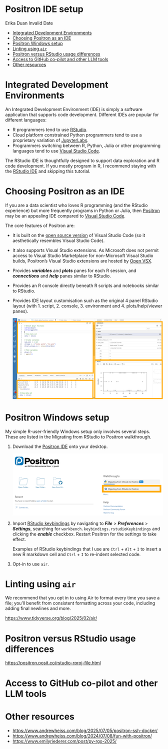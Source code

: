 # Positron IDE setup
Erika Duan
Invalid Date

- [Integrated Development
  Environments](#integrated-development-environments)
- [Choosing Positron as an IDE](#choosing-positron-as-an-ide)
- [Positron Windows setup](#positron-windows-setup)
- [Linting using `air`](#linting-using-air)
- [Positron versus RStudio usage
  differences](#positron-versus-rstudio-usage-differences)
- [Access to GitHub co-pilot and other LLM
  tools](#access-to-github-co-pilot-and-other-llm-tools)
- [Other resources](#other-resources)

# Integrated Development Environments

An Integrated Development Environment (IDE) is simply a software
application that supports code development. Different IDEs are popular
for different languages:

- R programmers tend to use
  [RStudio](https://posit.co/download/rstudio-desktop/).  
- Cloud platform constrained Python programmers tend to use a
  proprietary variation of [JupyterLabs](https://jupyter.org/).  
- Programmers switching between R, Python, Julia or other programming
  languages tend to use [Visual Studio
  Code](https://code.visualstudio.com/).

The RStudio IDE is thoughtfully designed to support data exploration and
R code development. If you mostly program in R, I recommend staying with
the [RStudio IDE](https://posit.co/download/rstudio-desktop/) and
skipping this tutorial.

# Choosing Positron as an IDE

If you are a data scientist who loves R programming (and the RStudio
experience) but more frequently programs in Python or Julia, then
[Positron](https://positron.posit.co/start.html) may be an appealing IDE
compared to [Visual Studio Code](https://code.visualstudio.com/).

The core features of Positron are:

- It is built on the [open source
  version](https://github.com/microsoft/vscode) of Visual Studio Code
  (so it aesthetically resembles Visual Studio Code).  

- It also supports Visual Studio extensions. As Microsoft does not
  permit access to Visual Studio Marketplace for non-Microsoft Visual
  Studio builds, Positron’s Visual Studio extensions are hosted by [Open
  VSX](https://open-vsx.org/).  

- Provides ***variables*** and ***plots*** panes for each R session, and
  ***connections*** and ***help*** panes similar to RStudio.  

- Provides an R console directly beneath R scripts and notebooks similar
  to RStudio.  

- Provides IDE layout customisation such as the original 4 panel RStudio
  layout (with 1. script, 2. console, 3. environment and 4.
  plots/help/viewer panes).

  ![](../../figures/s-positron_setup-4_panel_layout.png)

# Positron Windows setup

My simple R-user-friendly Windows setup only involves several steps.
These are listed in the Migrating from RStudio to Positron walkthrough.

1.  Download the [Positron IDE](https://positron.posit.co/download.html)
    onto your desktop.

    ![](../../figures/s-positron_setup-migration_walkthrough.png)

2.  Import [RStudio
    keybindings](https://positron.posit.co/rstudio-keybindings.html) by
    navigating to ***File*** \> ***Preferences*** \> ***Settings***,
    searching for `workbench.keybindings.rstudioKeybindings` and
    clicking the ***enable*** checkbox. Restart Positron for the
    settings to take effect.

    Examples of RStudio keybindings that I use are `Ctrl` + `Alt` + `I`
    to insert a new R markdown cell and `Ctrl` + `I` to re-indent
    selected code.

3.  Opt-in to use `air`.

# Linting using `air`

We recommend that you opt in to using Air to format every time you save
a file; you’ll benefit from consistent formatting across your code,
including adding final newlines and more.

https://www.tidyverse.org/blog/2025/02/air/

# Positron versus RStudio usage differences

https://positron.posit.co/rstudio-rproj-file.html

# Access to GitHub co-pilot and other LLM tools

# Other resources

- https://www.andrewheiss.com/blog/2025/07/05/positron-ssh-docker/  
- https://www.andrewheiss.com/blog/2024/07/08/fun-with-positron/  
- https://www.emilyriederer.com/post/py-rgo-2025/
